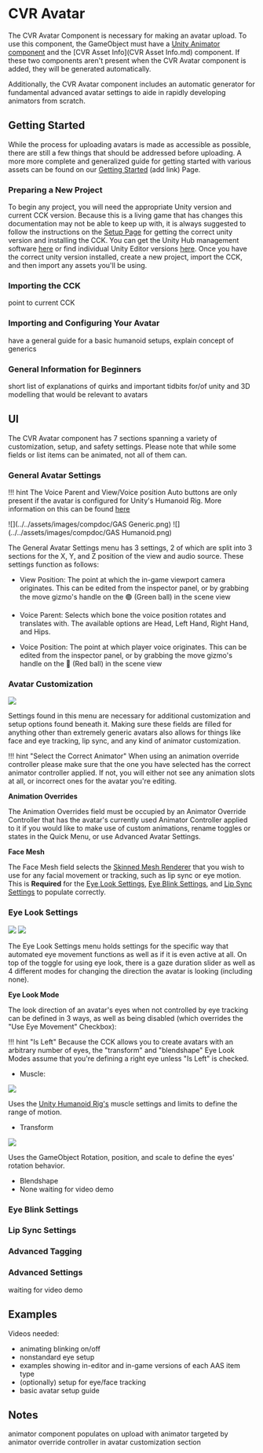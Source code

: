 # CVR Avatar <div class="whitelisted" data-list="A"></div>

The CVR Avatar Component is necessary for making an avatar upload. To use this component, the GameObject must have a [Unity Animator component](https://docs.unity3d.com/2021.3/Documentation/Manual/class-Animator.html) and the [CVR Asset Info](CVR Asset Info.md) component. If these two components aren't present when the CVR Avatar component is added, they will be generated automatically.

Additionally, the CVR Avatar component includes an automatic generator for fundamental advanced avatar settings to aide in rapidly developing animators from scratch.

## Getting Started

While the process for uploading avatars is made as accessible as possible, there are still a few things that should be addressed before uploading. A more more complete and generalized guide for getting started with various assets can be found on our [Getting Started]() (add link) Page.

### Preparing a New Project

To begin any project, you will need the appropriate Unity version and current CCK version. Because this is a living game that has changes this documentation may not be able to keep up with, it is always suggested to follow the instructions on the [Setup Page](https://docs.abinteractive.net/cck/setup/) for getting the correct unity version and installing the CCK. You can get the Unity Hub management software [here](https://unity.com/download) or find individual Unity Editor versions [here](https://unity.com/releases/editor/archive).
Once you have the correct unity version installed, create a new project, import the CCK, and then import any assets you'll be using.
### Importing the CCK

point to current CCK

### Importing and Configuring Your Avatar

have a general guide for a basic humanoid setups, explain concept of generics

### General Information for Beginners

short list of explanations of quirks and important tidbits for/of unity and 3D modelling that would be relevant to avatars

## UI

The CVR Avatar component has 7 sections spanning a variety of customization, setup, and safety settings. Please note that while some fields or list items can be animated, not all of them can.
### General Avatar Settings

!!! hint
	The Voice Parent and View/Voice position Auto buttons are only present if the avatar is configured for Unity's Humanoid Rig. More information on this can be found [here](https://docs.unity3d.com/Manual/UsingHumanoidChars.html)

![](../../assets/images/compdoc/GAS Generic.png) 
![](../../assets/images/compdoc/GAS Humanoid.png)

The General Avatar Settings menu has 3 settings, 2 of which are split into 3 sections for the X, Y, and Z position of the view and audio source. These settings function as follows:

- View Position: The point at which the in-game viewport camera originates. This can be edited from the inspector panel, or by grabbing the move gizmo's handle on the 🟢 (Green ball) in the scene view

- Voice Parent: Selects which bone the voice position rotates and translates with. The available options are Head, Left Hand, Right Hand, and Hips.

- Voice Position: The point at which player voice originates. This can be edited from the inspector panel, or by grabbing the move gizmo's handle on the 🔴 (Red ball) in the scene view
### Avatar Customization

![](../../assets/images/compdoc/Customization.png)

Settings found in this menu are necessary for additional customization and setup options found beneath it. Making sure these fields are filled for anything other than extremely generic avatars also allows for things like face and eye tracking, lip sync, and any kind of animator customization.

!!! hint "Select the Correct Animator"
	When using an animation override controller please make sure that the one you have selected has the correct animator controller applied. If not, you will either not see any animation slots at all, or incorrect ones for the avatar you're editing.

**Animation Overrides**

The Animation Overrides field must be occupied by an Animator Override Controller that has the avatar's currently used Animator Controller applied to it if you would like to make use of custom animations, rename toggles or states in the Quick Menu, or use Advanced Avatar Settings.

**Face Mesh**

The Face Mesh field selects the [Skinned Mesh Renderer](https://docs.unity3d.com/2021.3/Documentation/Manual/class-SkinnedMeshRenderer.html) that you wish to use for any facial movement or tracking, such as lip sync or eye motion. This is **Required** for the [Eye Look Settings](CVRAvatar.md#eye-look-settings), [Eye Blink Settings](CVRAvatar.md#eye-blink-settings), and [Lip Sync Settings](CVRAvatar.md#lip-sync-settings) to populate correctly.

### Eye Look Settings

![](../../assets/images/compdoc/CVRAvatarEyeLookGeneric.png)
![](../../assets/images/compdoc/CVRAvatarEyeLookHumanoid.png)

The Eye Look Settings menu holds settings for the specific way that automated eye movement functions as well as if it is even active at all. On top of the toggle for using eye look, there is a gaze duration slider as well as 4 different modes for changing the direction the avatar is looking (including none).

**Eye Look Mode**

The look direction of an avatar's eyes when not controlled by eye tracking can be defined in 3 ways, as well as being disabled (which overrides the "Use Eye Movement" Checkbox):

!!! hint "Is Left"
	Because the CCK allows you to create avatars with an arbitrary number of eyes, the "transform" and "blendshape" Eye Look Modes assume that you're defining a right eye unless "Is Left" is checked.

- Muscle:

![](../../assets/images/compdoc/EyeLookModeMuscle.png)

Uses the [Unity Humanoid Rig's](https://docs.unity3d.com/2021.3/Documentation/Manual/UsingHumanoidChars.html) muscle settings and limits to define the range of motion.

- Transform

![](../../assets/images/compdoc/EyeLookModeTransform.png)

Uses the GameObject Rotation, position, and scale to define the eyes' rotation behavior.
- Blendshape
- None
waiting for video demo
### Eye Blink Settings
### Lip Sync Settings
### Advanced Tagging
### Advanced Settings

waiting for video demo

## Examples

Videos needed:
- animating blinking on/off
- nonstandard eye setup
- examples showing in-editor and in-game versions of each AAS item type
- (optionally) setup for eye/face tracking
- basic avatar setup guide
## Notes

animator component populates on upload with animator targeted by animator override controller in avatar customization section